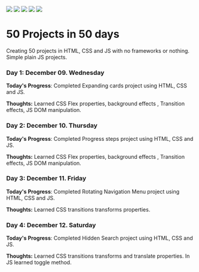<!-- Adding Badges -->

![](https://img.shields.io/github/issues/Prasathdv/100daysofcode_Python?style=flat&logo=appveyor)
![](https://img.shields.io/github/forks/Prasathdv/100daysofcode_Python?style=flat&logo=appveyor)
![](https://img.shields.io/github/stars/Prasathdv/100daysofcode_Python?style=flat&logo=appveyor)
![](https://img.shields.io/github/license/Prasathdv/100daysofcode_Python?style=flat&logo=appveyor)
![](https://img.shields.io/twitter/url?url=https%3A%2F%2Fgithub.com%2FPrasathdv%2F100daysofcode_Python?style=flat&logo=appveyor)

# 50 Projects in 50 days

Creating 50 projects in HTML, CSS and JS with no frameworks or nothing. Simple plain JS projects.

### Day 1: December 09. Wednesday

**Today's Progress**: Completed Expanding cards project using HTML, CSS and JS.

**Thoughts:** Learned CSS Flex properties, background effects , Transition effects, JS DOM manipulation.

### Day 2: December 10. Thursday

**Today's Progress**: Completed Progress steps project using HTML, CSS and JS.

**Thoughts:** Learned CSS Flex properties, background effects , Transition effects, JS DOM manipulation.

### Day 3: December 11. Friday

**Today's Progress**: Completed Rotating Navigation Menu project using HTML, CSS and JS.

**Thoughts:** Learned CSS transitions transforms properties.

### Day 4: December 12. Saturday

**Today's Progress**: Completed Hidden Search project using HTML, CSS and JS.

**Thoughts:** Learned CSS transitions transforms and translate properties. In JS learned toggle method.
